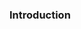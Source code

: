 <div id="title">

### Introduction
</div>

<div id="body">

<include src="basic/unit-inParent-asPanel.md" boilerplate />

</div>